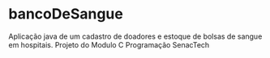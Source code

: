# bancoDeSangue
Aplicação java de um cadastro de doadores e estoque de bolsas de sangue em hospitais. Projeto do Modulo C Programação SenacTech
